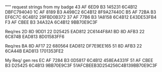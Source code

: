 """
request strings from my badge
43 AF 6ED9 B3 145231 6C4B12 DBFC794040
1C AF 8189 B3 A498C2 6C4B12 8F9A27440C
B5 AF 72BA B3 EF6C7C 6C4B12 29FBD0B372
37 AF 77B6 B3 1A8158 6C4B12 E43DE53FB4
F3 AF CBEE B3 34A32A 6C4B12 9BB70E9C3F

Req/res
2D 8D 9DD1 22 D25425 EAD812 2C6144F8A1
BD 8D AFB3 22 6C874B EAD813 8D01583FF6

Req/res
BA 8D AF17 22 680564 EAD812 DF7E9EE165
51 8D AFB3 22 6CA44B EAD813 1701353FE2

My Req/ gen res
EC AF 7284 B3 0D5817 6C4B12 458EA4331F
51 AF CBEE B3 D25425 6C4B13 9BB70E9C3F
51AFCBEEB3D254256C4B139BB70E9C3F
